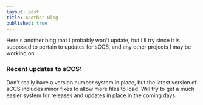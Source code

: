 ```yaml
---
layout: post
title: Another Blog
published: true
---
```

Here's another blog that I probably won't update, but I'll try since it is supposed to pertain to updates for sCCS, and any other projects I may be working on.

### Recent updates to sCCS:
Don't really have a version number system in place, but the latest version of sCCS includes minor fixes to allow more files to load.
Will try to get a much easier system for releases and updates in place in the coming days.
